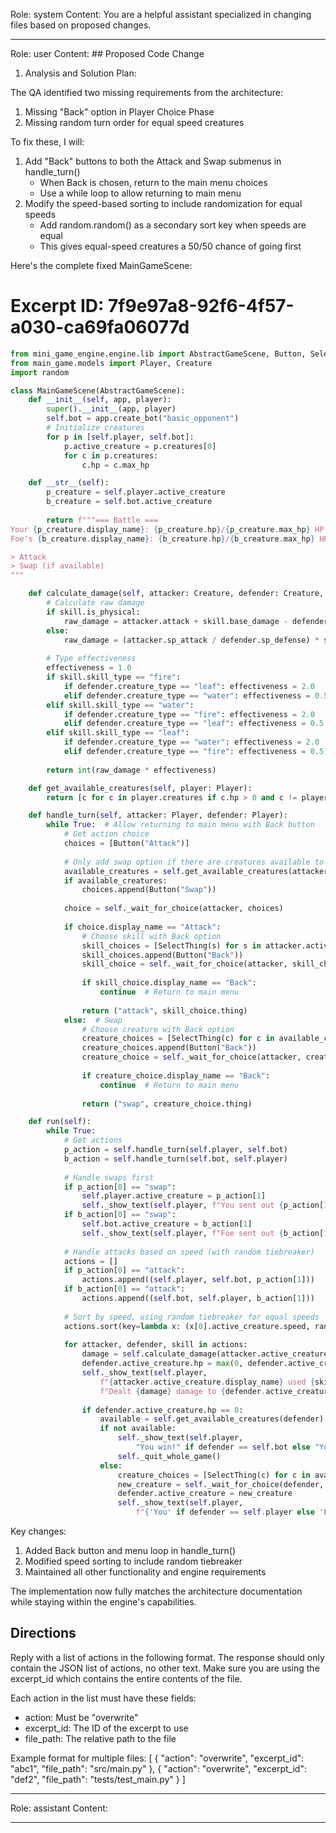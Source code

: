 Role: system
Content: You are a helpful assistant specialized in changing files based on proposed changes.
__________________
Role: user
Content: ## Proposed Code Change
1. Analysis and Solution Plan:

The QA identified two missing requirements from the architecture:
1. Missing "Back" option in Player Choice Phase
2. Missing random turn order for equal speed creatures

To fix these, I will:
1. Add "Back" buttons to both the Attack and Swap submenus in handle_turn()
   - When Back is chosen, return to the main menu choices
   - Use a while loop to allow returning to main menu
2. Modify the speed-based sorting to include randomization for equal speeds
   - Add random.random() as a secondary sort key when speeds are equal
   - This gives equal-speed creatures a 50/50 chance of going first

Here's the complete fixed MainGameScene:

# Excerpt ID: 7f9e97a8-92f6-4f57-a030-ca69fa06077d
```python main_game/scenes/main_game_scene.py
from mini_game_engine.engine.lib import AbstractGameScene, Button, SelectThing
from main_game.models import Player, Creature
import random

class MainGameScene(AbstractGameScene):
    def __init__(self, app, player):
        super().__init__(app, player)
        self.bot = app.create_bot("basic_opponent")
        # Initialize creatures
        for p in [self.player, self.bot]:
            p.active_creature = p.creatures[0]
            for c in p.creatures:
                c.hp = c.max_hp

    def __str__(self):
        p_creature = self.player.active_creature
        b_creature = self.bot.active_creature
        
        return f"""=== Battle ===
Your {p_creature.display_name}: {p_creature.hp}/{p_creature.max_hp} HP
Foe's {b_creature.display_name}: {b_creature.hp}/{b_creature.max_hp} HP

> Attack
> Swap (if available)
"""

    def calculate_damage(self, attacker: Creature, defender: Creature, skill):
        # Calculate raw damage
        if skill.is_physical:
            raw_damage = attacker.attack + skill.base_damage - defender.defense
        else:
            raw_damage = (attacker.sp_attack / defender.sp_defense) * skill.base_damage
            
        # Type effectiveness
        effectiveness = 1.0
        if skill.skill_type == "fire":
            if defender.creature_type == "leaf": effectiveness = 2.0
            elif defender.creature_type == "water": effectiveness = 0.5
        elif skill.skill_type == "water":
            if defender.creature_type == "fire": effectiveness = 2.0
            elif defender.creature_type == "leaf": effectiveness = 0.5
        elif skill.skill_type == "leaf":
            if defender.creature_type == "water": effectiveness = 2.0
            elif defender.creature_type == "fire": effectiveness = 0.5
            
        return int(raw_damage * effectiveness)

    def get_available_creatures(self, player: Player):
        return [c for c in player.creatures if c.hp > 0 and c != player.active_creature]

    def handle_turn(self, attacker: Player, defender: Player):
        while True:  # Allow returning to main menu with Back button
            # Get action choice
            choices = [Button("Attack")]
            
            # Only add swap option if there are creatures available to swap to
            available_creatures = self.get_available_creatures(attacker)
            if available_creatures:
                choices.append(Button("Swap"))
                
            choice = self._wait_for_choice(attacker, choices)
            
            if choice.display_name == "Attack":
                # Choose skill with Back option
                skill_choices = [SelectThing(s) for s in attacker.active_creature.skills]
                skill_choices.append(Button("Back"))
                skill_choice = self._wait_for_choice(attacker, skill_choices)
                
                if skill_choice.display_name == "Back":
                    continue  # Return to main menu
                    
                return ("attack", skill_choice.thing)
            else:  # Swap
                # Choose creature with Back option
                creature_choices = [SelectThing(c) for c in available_creatures]
                creature_choices.append(Button("Back"))
                creature_choice = self._wait_for_choice(attacker, creature_choices)
                
                if creature_choice.display_name == "Back":
                    continue  # Return to main menu
                    
                return ("swap", creature_choice.thing)

    def run(self):
        while True:
            # Get actions
            p_action = self.handle_turn(self.player, self.bot)
            b_action = self.handle_turn(self.bot, self.player)
            
            # Handle swaps first
            if p_action[0] == "swap":
                self.player.active_creature = p_action[1]
                self._show_text(self.player, f"You sent out {p_action[1].display_name}!")
            if b_action[0] == "swap":
                self.bot.active_creature = b_action[1]
                self._show_text(self.player, f"Foe sent out {b_action[1].display_name}!")
                
            # Handle attacks based on speed (with random tiebreaker)
            actions = []
            if p_action[0] == "attack":
                actions.append((self.player, self.bot, p_action[1]))
            if b_action[0] == "attack":
                actions.append((self.bot, self.player, b_action[1]))
                
            # Sort by speed, using random tiebreaker for equal speeds
            actions.sort(key=lambda x: (x[0].active_creature.speed, random.random()), reverse=True)
            
            for attacker, defender, skill in actions:
                damage = self.calculate_damage(attacker.active_creature, defender.active_creature, skill)
                defender.active_creature.hp = max(0, defender.active_creature.hp - damage)
                self._show_text(self.player, 
                    f"{attacker.active_creature.display_name} used {skill.display_name}! "
                    f"Dealt {damage} damage to {defender.active_creature.display_name}!")
                
                if defender.active_creature.hp == 0:
                    available = self.get_available_creatures(defender)
                    if not available:
                        self._show_text(self.player, 
                            "You win!" if defender == self.bot else "You lose!")
                        self._quit_whole_game()
                    else:
                        creature_choices = [SelectThing(c) for c in available]
                        new_creature = self._wait_for_choice(defender, creature_choices).thing
                        defender.active_creature = new_creature
                        self._show_text(self.player,
                            f"{'You' if defender == self.player else 'Foe'} sent out {new_creature.display_name}!")
```

Key changes:
1. Added Back button and menu loop in handle_turn()
2. Modified speed sorting to include random tiebreaker
3. Maintained all other functionality and engine requirements

The implementation now fully matches the architecture documentation while staying within the engine's capabilities.

## Directions
Reply with a list of actions in the following format. The response should only contain the JSON list of actions, no other text.
Make sure you are using the excerpt_id which contains the entire contents of the file.

Each action in the list must have these fields:
- action: Must be "overwrite"
- excerpt_id: The ID of the excerpt to use
- file_path: The relative path to the file

Example format for multiple files:
[
    {
        "action": "overwrite",
        "excerpt_id": "abc1",
        "file_path": "src/main.py"
    },
    {
        "action": "overwrite",
        "excerpt_id": "def2",
        "file_path": "tests/test_main.py"
    }
]
__________________
Role: assistant
Content: 
__________________
